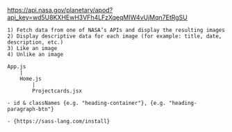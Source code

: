 <!-- Sample web service requests: -->
https://api.nasa.gov/planetary/apod?api_key=wd5U8KXHEwH3VFh4LFzXqeqMIW4vUjMqn7EtRgSU

<!-- Objectives: -->
    1) Fetch data from one of NASA’s APIs and display the resulting images
    2) Display descriptive data for each image (for example: title, date, description, etc.)
    3) Like an image
    4) Unlike an image


<!-- Structure: -->
    App.js
        |
        Home.js
            |
            Projectcards.jsx

    
<!-- Compnent Syntax & Naming conventions: -->
    - id & classNames {e.g. "heading-container"}, {e.g. "heading-paragraph-btn"}


<!-- Stylesheets: -->
    - {https://sass-lang.com/install} 


<!-- TODO: Need to troubleshoot the pagination data -->